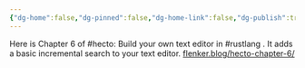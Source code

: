 ```yaml
---
{"dg-home":false,"dg-pinned":false,"dg-home-link":false,"dg-publish":true,"tags":["dgblip"],"disabled rules":["yaml-title","yaml-title-alias","file-name-heading"],"title":"philipp on mastodon @ 2024-06-22","created-date":"2024-06-22T15:32:55","id":112660996142890510,"updated-date":"2025-05-02T08:50:44","dg-path":"blips/112660996142890511.md","permalink":"/blips/112660996142890511/","dgPassFrontmatter":true}
---
```



Here is Chapter 6 of #hecto: Build your own text editor in #rustlang . It adds a basic incremental search to your text editor.
[flenker.blog/hecto-chapter-6/](https://flenker.blog/hecto-chapter-6/)



